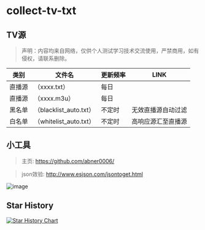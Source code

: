 # collect-tv-txt

## TV源
> 声明：内容均来自网络，仅供个人测试学习技术交流使用，严禁商用，如有侵权，请联系删除。

| 类别  | 文件名  | 更新频率                                       | LINK |
|-------|-------|------------------------------------------------|------------|
|直播源| （xxxx.txt） |每日 |  |
|直播源| （xxxx.m3u） |每日 |  |
|黑名单| （blacklist_auto.txt） |  不定时 | 无效直播源自动过滤   |
|白名单| （whitelist_auto.txt） |  不定时 | 高响应源汇至直播源   |

## 小工具

> 主页: https://github.com/abner0006/

> json效验:
http://www.esjson.com/jsontoget.html

![image](./iptv/png/draw0065.png)

## Star History

[![Star History Chart](https://api.star-history.com/svg?repos=abner0006/collect-tv-txt&type=Date)](https://star-history.com/#abner0006/collect-tv-txt&Date)

